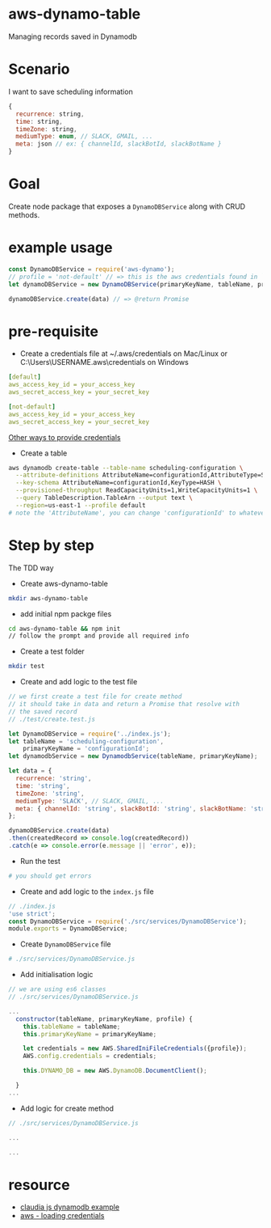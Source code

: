 <!--
@Author: mars
@Date:   2016-12-26T18:36:41-05:00
@Last modified by:   mars
@Last modified time: 2016-12-26T19:38:44-05:00
-->
# aws-dynamo-table
Managing records saved in Dynamodb

# Scenario
I want to save scheduling information
```javascript
{
  recurrence: string,
  time: string,
  timeZone: string,
  mediumType: enum, // SLACK, GMAIL, ...
  meta: json // ex: { channelId, slackBotId, slackBotName }
}
```


# Goal
Create node package that exposes a `DynamoDBService` along with CRUD methods.

# example usage
```javascript
const DynamoDBService = require('aws-dynamo');
// profile = 'not-default' // => this is the aws credentials found in `.aws/credentials` file
let dynamoDBService = new DynamoDBService(primaryKeyName, tableName, profile);

dynamoDBService.create(data) // => @return Promise
```

# pre-requisite
* Create a credentials file at ~/.aws/credentials on Mac/Linux or C:\Users\USERNAME\.aws\credentials on Windows
```yml
[default]
aws_access_key_id = your_access_key
aws_secret_access_key = your_secret_key

[not-default]
aws_access_key_id = your_access_key
aws_secret_access_key = your_secret_key
```

[Other ways to provide credentials](http://docs.aws.amazon.com/sdk-for-javascript/v2/developer-guide/setting-credentials-node.html)

* Create a table 
```sh
aws dynamodb create-table --table-name scheduling-configuration \
  --attribute-definitions AttributeName=configurationId,AttributeType=S \
  --key-schema AttributeName=configurationId,KeyType=HASH \
  --provisioned-throughput ReadCapacityUnits=1,WriteCapacityUnits=1 \
  --query TableDescription.TableArn --output text \
  --region=us-east-1 --profile default
# note the 'AttributeName', you can change 'configurationId' to whatever you want 
```


# Step by step 
The TDD way

* Create aws-dynamo-table
```sh
mkdir aws-dynamo-table
```

* add initial npm packge files
```sh
cd aws-dynamo-table && npm init
// follow the prompt and provide all required info
```

* Create a test folder
```sh
mkdir test
```

* Create and add logic to the test file
```javascript
// we first create a test file for create method
// it should take in data and return a Promise that resolve with 
// the saved record
// ./test/create.test.js 

let DynamoDBService = require('../index.js');
let tableName = 'scheduling-configuration',
    primaryKeyName = 'configurationId';
let dynamodbService = new DynamodbService(tableName, primaryKeyName);

let data = {
  recurrence: 'string',
  time: 'string',
  timeZone: 'string',
  mediumType: 'SLACK', // SLACK, GMAIL, ...
  meta: { channelId: 'string', slackBotId: 'string', slackBotName: 'string' }
};

dynamoDBService.create(data)
.then(createdRecord => console.log(createdRecord))
.catch(e => console.error(e.message || 'error', e));
```

* Run the test 
```sh 
# you should get errors
```

* Create and add logic to the `index.js` file
```javascript
// ./index.js
'use strict';
const DynamoDBService = require('./src/services/DynamoDBService');
module.exports = DynamoDBService;
```

* Create `DynamoDBService` file
```sh
# ./src/services/DynamoDBService.js
```

* Add initialisation logic
```javascript
// we are using es6 classes
// ./src/services/DynamoDBService.js

...
  constructor(tableName, primaryKeyName, profile) {
    this.tableName = tableName;
    this.primaryKeyName = primaryKeyName;

    let credentials = new AWS.SharedIniFileCredentials({profile});
    AWS.config.credentials = credentials;

    this.DYNAMO_DB = new AWS.DynamoDB.DocumentClient();

  }
...

```

* Add logic for create method
```javascript
// ./src/services/DynamoDBService.js

...

...

```


# resource
* [claudia js dynamodb example](https://github.com/claudiajs/example-projects/tree/master/dynamodb-example)
* [aws - loading credentials](http://docs.aws.amazon.com/sdk-for-javascript/v2/developer-guide/loading-node-credentials-shared.html)
